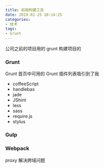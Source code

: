 ```yaml
---
title: 前端构建工具
date: 2019-02-25 10:14:25
categories:
- 技术
tags:
- Grunt
---
```

公司之前的项目用的 grunt 构建项目的
### Grunt
Grunt 首页中可用的 Grunt 插件列表吸引到了我
* coffeeScript
* handlebas
* jade
* JShint
* less
* sass
* require.js
* stylus
### Gulp
### Webpack
proxy 解决跨域问题
